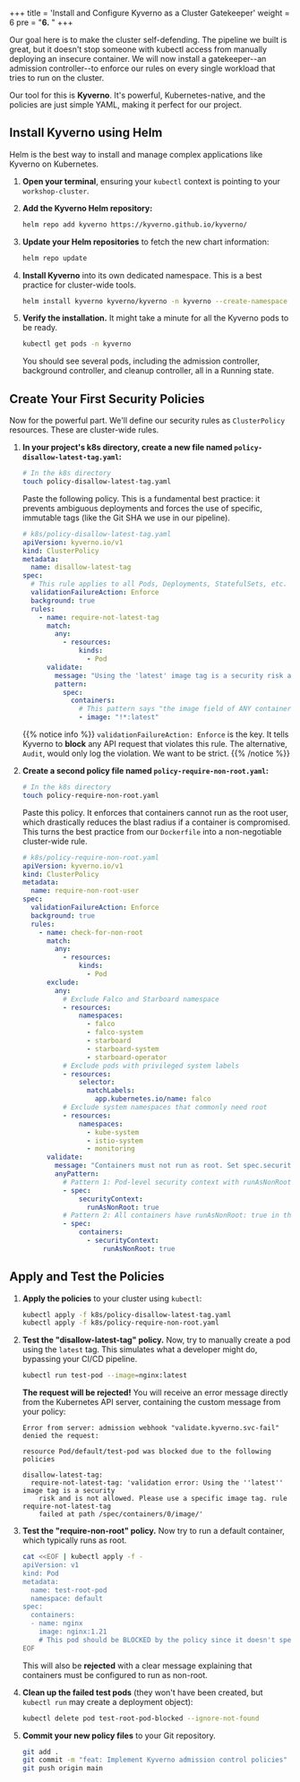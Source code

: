 +++
title = 'Install and Configure Kyverno as a Cluster Gatekeeper'
weight = 6
pre = "<b>6.</b> "
+++

Our goal here is to make the cluster self-defending. The pipeline we built is great, but it doesn't stop someone with kubectl access from manually deploying an insecure container. We will now install a gatekeeper--an admission controller--to enforce our rules on every single workload that tries to run on the cluster.

Our tool for this is **Kyverno**. It's powerful, Kubernetes-native, and the policies are just simple YAML, making it perfect for our project.

## Install Kyverno using Helm

Helm is the best way to install and manage complex applications like Kyverno on Kubernetes.

1. **Open your terminal**, ensuring your `kubectl` context is pointing to your `workshop-cluster`.
2. **Add the Kyverno Helm repository:**

   ```bash
   helm repo add kyverno https://kyverno.github.io/kyverno/
   ```

3. **Update your Helm repositories** to fetch the new chart information:

   ```bash
   helm repo update
   ```

4. **Install Kyverno** into its own dedicated namespace. This is a best practice for cluster-wide tools.

   ```bash
   helm install kyverno kyverno/kyverno -n kyverno --create-namespace
   ```

5. **Verify the installation.** It might take a minute for all the Kyverno pods to be ready.

   ```bash
   kubectl get pods -n kyverno
   ```

   You should see several pods, including the admission controller, background controller, and cleanup controller, all in a Running state.

## Create Your First Security Policies

Now for the powerful part. We'll define our security rules as `ClusterPolicy` resources. These are cluster-wide rules.

1. **In your project's k8s directory, create a new file named `policy-disallow-latest-tag.yaml`:**

   ```bash
   # In the k8s directory
   touch policy-disallow-latest-tag.yaml
   ```

   Paste the following policy. This is a fundamental best practice: it prevents ambiguous deployments and forces the use of specific, immutable tags (like the Git SHA we use in our pipeline).

   ```yaml
   # k8s/policy-disallow-latest-tag.yaml
   apiVersion: kyverno.io/v1
   kind: ClusterPolicy
   metadata:
     name: disallow-latest-tag
   spec:
     # This rule applies to all Pods, Deployments, StatefulSets, etc.
     validationFailureAction: Enforce
     background: true
     rules:
       - name: require-not-latest-tag
         match:
           any:
             - resources:
                 kinds:
                   - Pod
         validate:
           message: "Using the 'latest' image tag is a security risk and is not allowed. Please use a specific image tag."
           pattern:
             spec:
               containers:
                 # This pattern says "the image field of ANY container MUST NOT end with :latest"
                 - image: "!*:latest"
   ```

   {{% notice info %}}
   `validationFailureAction: Enforce` is the key. It tells Kyverno to **block** any API request that violates this rule. The alternative, `Audit`, would only log the violation. We want to be strict.
   {{% /notice %}}

2. **Create a second policy file named `policy-require-non-root.yaml`:**

   ```bash
   # In the k8s directory
   touch policy-require-non-root.yaml
   ```

   Paste this policy. It enforces that containers cannot run as the root user, which drastically reduces the blast radius if a container is compromised. This turns the best practice from our `Dockerfile` into a non-negotiable cluster-wide rule.

   ```yaml
   # k8s/policy-require-non-root.yaml
   apiVersion: kyverno.io/v1
   kind: ClusterPolicy
   metadata:
     name: require-non-root-user
   spec:
     validationFailureAction: Enforce
     background: true
     rules:
       - name: check-for-non-root
         match:
           any:
             - resources:
                 kinds:
                   - Pod
         exclude:
           any:
             # Exclude Falco and Starboard namespace
             - resources:
                 namespaces:
                   - falco
                   - falco-system
                   - starboard
                   - starboard-system
                   - starboard-operator
             # Exclude pods with privileged system labels
             - resources:
                 selector:
                   matchLabels:
                     app.kubernetes.io/name: falco
             # Exclude system namespaces that commonly need root
             - resources:
                 namespaces:
                   - kube-system
                   - istio-system
                   - monitoring
         validate:
           message: "Containers must not run as root. Set spec.securityContext.runAsNonRoot to true at pod or container level."
           anyPattern:
             # Pattern 1: Pod-level security context with runAsNonRoot: true
             - spec:
                 securityContext:
                   runAsNonRoot: true
             # Pattern 2: All containers have runAsNonRoot: true in their security context
             - spec:
                 containers:
                   - securityContext:
                       runAsNonRoot: true
   ```

## Apply and Test the Policies

1. **Apply the policies** to your cluster using `kubectl`:

   ```bash
   kubectl apply -f k8s/policy-disallow-latest-tag.yaml
   kubectl apply -f k8s/policy-require-non-root.yaml
   ```

2. **Test the "disallow-latest-tag" policy.** Now, try to manually create a pod using the `latest` tag. This simulates what a developer might do, bypassing your CI/CD pipeline.

   ```bash
   kubectl run test-pod --image=nginx:latest
   ```

   **The request will be rejected!** You will receive an error message directly from the Kubernetes API server, containing the custom message from your policy:

   ```text
   Error from server: admission webhook "validate.kyverno.svc-fail" denied the request:

   resource Pod/default/test-pod was blocked due to the following policies

   disallow-latest-tag:
     require-not-latest-tag: 'validation error: Using the ''latest'' image tag is a security
       risk and is not allowed. Please use a specific image tag. rule require-not-latest-tag
       failed at path /spec/containers/0/image/'
   ```

3. **Test the "require-non-root" policy.** Now try to run a default container, which typically runs as root.

   ```bash
   cat <<EOF | kubectl apply -f -
   apiVersion: v1
   kind: Pod
   metadata:
     name: test-root-pod
     namespace: default
   spec:
     containers:
     - name: nginx
       image: nginx:1.21
       # This pod should be BLOCKED by the policy since it doesn't specify runAsNonRoot
   EOF
   ```

   This will also be **rejected** with a clear message explaining that containers must be configured to run as non-root.

4. **Clean up the failed test pods** (they won't have been created, but `kubectl run` may create a deployment object):

   ```bash
   kubectl delete pod test-root-pod-blocked --ignore-not-found
   ```

5. **Commit your new policy files** to your Git repository.

   ```bash
   git add .
   git commit -m "feat: Implement Kyverno admission control policies"
   git push origin main
   ```
